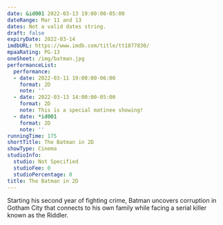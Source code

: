 ```yaml
---
date: &id001 2022-03-13 19:00:00-05:00
dateRange: Mar 11 and 13
dates: Not a valid dates string.
draft: false
expiryDate: 2022-03-14
imdbURL: https://www.imdb.com/title/tt1877830/
mpaaRating: PG-13
oneSheet: /img/batman.jpg
performanceList:
  performance:
  - date: 2022-03-11 19:00:00-06:00
    format: 2D
    note: ''
  - date: 2022-03-13 14:00:00-05:00
    format: 2D
    note: This is a special matinee showing!
  - date: *id001
    format: 2D
    note: ''
runningTime: 175
shortTitle: The Batman in 2D
showType: Cinema
studioInfo:
  studio: Not Specified
  studioFee: 0
  studioPercentage: 0
title: The Batman in 2D
---
```


Starting his second year of fighting crime, Batman uncovers corruption in Gotham City that connects to his own family while facing a serial killer known as the Riddler.